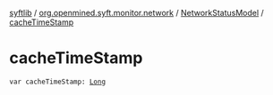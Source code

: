[syftlib](../../index.md) / [org.openmined.syft.monitor.network](../index.md) / [NetworkStatusModel](index.md) / [cacheTimeStamp](./cache-time-stamp.md)

# cacheTimeStamp

`var cacheTimeStamp: `[`Long`](https://kotlinlang.org/api/latest/jvm/stdlib/kotlin/-long/index.html)